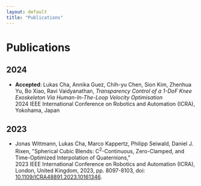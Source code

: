 ```yaml
---
layout: default
title: "Publications"
---
```


<div class="content">

# Publications

## 2024

- **Accepted**: Lukas Cha, Annika Guez, Chih-yu Chen, Sion Kim, Zhenhua Yu, Bo Xiao, Ravi Vaidyanathan, *Transparency Control of a 1-DoF Knee Exoskeleton Via Human-In-The-Loop Velocity Optimisation*  
  2024 IEEE International Conference on Robotics and Automation (ICRA), Yokohama, Japan

## 2023

- Jonas Wittmann, Lukas Cha, Marco Kappertz, Philipp Seiwald, Daniel J. Rixen, "Spherical Cubic Blends: C<sup>2</sup>-Continuous, Zero-Clamped, and Time-Optimized Interpolation of Quaternions,"  
  2023 IEEE International Conference on Robotics and Automation (ICRA), London, United Kingdom, 2023, pp. 8097-8103, doi: [10.1109/ICRA48891.2023.10161346](https://doi.org/10.1109/ICRA48891.2023.10161346).

</div>

